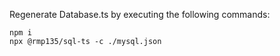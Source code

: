 Regenerate Database.ts by executing the following commands:

```
npm i
npx @rmp135/sql-ts -c ./mysql.json
```
